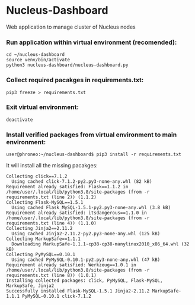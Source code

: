 # Nucleus-Dashboard
Web application to manage cluster of Nucleus nodes


### Run application within virtual environment (recomended):
```
cd ~/nucleus-dashboard
source venv/bin/activate
python3 nucleus-dashboard/nucleus-dashboard.py
```
   
### Collect required pacakges in requirements.txt:
```
pip3 freeze > requirements.txt
```
   
### Exit virtual environment:
```
deactivate
```
   
### Install verified packages from virtual environment to main environment:
```
user@phroneo:~/nucleus-dashboard$ pip3 install -r requirements.txt 
```

It will install all the missing pacakges:
```
Collecting click==7.1.2
  Using cached click-7.1.2-py2.py3-none-any.whl (82 kB)
Requirement already satisfied: Flask==1.1.2 in /home/user/.local/lib/python3.8/site-packages (from -r requirements.txt (line 2)) (1.1.2)
Collecting Flask-MySQL==1.5.1
  Using cached Flask_MySQL-1.5.1-py2.py3-none-any.whl (3.8 kB)
Requirement already satisfied: itsdangerous==1.1.0 in /home/user/.local/lib/python3.8/site-packages (from -r requirements.txt (line 4)) (1.1.0)
Collecting Jinja2==2.11.2
  Using cached Jinja2-2.11.2-py2.py3-none-any.whl (125 kB)
Collecting MarkupSafe==1.1.1
  Downloading MarkupSafe-1.1.1-cp38-cp38-manylinux2010_x86_64.whl (32 kB)
Collecting PyMySQL==0.10.1
  Using cached PyMySQL-0.10.1-py2.py3-none-any.whl (47 kB)
Requirement already satisfied: Werkzeug==1.0.1 in /home/user/.local/lib/python3.8/site-packages (from -r requirements.txt (line 8)) (1.0.1)
Installing collected packages: click, PyMySQL, Flask-MySQL, MarkupSafe, Jinja2
Successfully installed Flask-MySQL-1.5.1 Jinja2-2.11.2 MarkupSafe-1.1.1 PyMySQL-0.10.1 click-7.1.2
```
